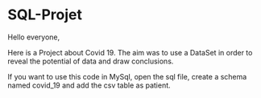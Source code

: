 # SQL-Projet


Hello everyone,

Here is a Project about Covid 19. The aim was to use a DataSet in order to reveal the potential of data and draw conclusions.

If you want to use this code in MySql, open the sql file, create a schema named covid_19 and add the csv table 
as patient.
